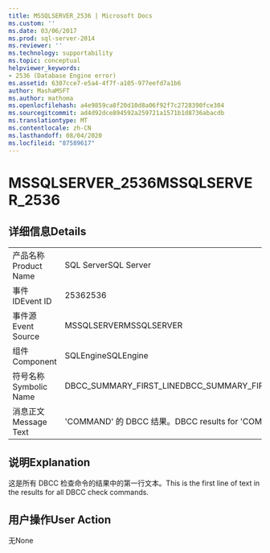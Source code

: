 ```yaml
---
title: MSSQLSERVER_2536 | Microsoft Docs
ms.custom: ''
ms.date: 03/06/2017
ms.prod: sql-server-2014
ms.reviewer: ''
ms.technology: supportability
ms.topic: conceptual
helpviewer_keywords:
- 2536 (Database Engine error)
ms.assetid: 6307cce7-e5a4-4f7f-a105-977eefd7a1b6
author: MashaMSFT
ms.author: mathoma
ms.openlocfilehash: a4e9859ca8f20d10d8a06f92f7c2728390fce304
ms.sourcegitcommit: ad4d92dce894592a259721a1571b1d8736abacdb
ms.translationtype: MT
ms.contentlocale: zh-CN
ms.lasthandoff: 08/04/2020
ms.locfileid: "87589617"
---
```

# <a name="mssqlserver_2536"></a><span data-ttu-id="6270a-102">MSSQLSERVER_2536</span><span class="sxs-lookup"><span data-stu-id="6270a-102">MSSQLSERVER_2536</span></span>
    
## <a name="details"></a><span data-ttu-id="6270a-103">详细信息</span><span class="sxs-lookup"><span data-stu-id="6270a-103">Details</span></span>  
  
|||  
|-|-|  
|<span data-ttu-id="6270a-104">产品名称</span><span class="sxs-lookup"><span data-stu-id="6270a-104">Product Name</span></span>|<span data-ttu-id="6270a-105">SQL Server</span><span class="sxs-lookup"><span data-stu-id="6270a-105">SQL Server</span></span>|  
|<span data-ttu-id="6270a-106">事件 ID</span><span class="sxs-lookup"><span data-stu-id="6270a-106">Event ID</span></span>|<span data-ttu-id="6270a-107">2536</span><span class="sxs-lookup"><span data-stu-id="6270a-107">2536</span></span>|  
|<span data-ttu-id="6270a-108">事件源</span><span class="sxs-lookup"><span data-stu-id="6270a-108">Event Source</span></span>|<span data-ttu-id="6270a-109">MSSQLSERVER</span><span class="sxs-lookup"><span data-stu-id="6270a-109">MSSQLSERVER</span></span>|  
|<span data-ttu-id="6270a-110">组件</span><span class="sxs-lookup"><span data-stu-id="6270a-110">Component</span></span>|<span data-ttu-id="6270a-111">SQLEngine</span><span class="sxs-lookup"><span data-stu-id="6270a-111">SQLEngine</span></span>|  
|<span data-ttu-id="6270a-112">符号名称</span><span class="sxs-lookup"><span data-stu-id="6270a-112">Symbolic Name</span></span>|<span data-ttu-id="6270a-113">DBCC_SUMMARY_FIRST_LINE</span><span class="sxs-lookup"><span data-stu-id="6270a-113">DBCC_SUMMARY_FIRST_LINE</span></span>|  
|<span data-ttu-id="6270a-114">消息正文</span><span class="sxs-lookup"><span data-stu-id="6270a-114">Message Text</span></span>|<span data-ttu-id="6270a-115">'COMMAND' 的 DBCC 结果。</span><span class="sxs-lookup"><span data-stu-id="6270a-115">DBCC results for 'COMMAND.'</span></span>|  
  
## <a name="explanation"></a><span data-ttu-id="6270a-116">说明</span><span class="sxs-lookup"><span data-stu-id="6270a-116">Explanation</span></span>  
 <span data-ttu-id="6270a-117">这是所有 DBCC 检查命令的结果中的第一行文本。</span><span class="sxs-lookup"><span data-stu-id="6270a-117">This is the first line of text in the results for all DBCC check commands.</span></span>  
  
## <a name="user-action"></a><span data-ttu-id="6270a-118">用户操作</span><span class="sxs-lookup"><span data-stu-id="6270a-118">User Action</span></span>  
 <span data-ttu-id="6270a-119">无</span><span class="sxs-lookup"><span data-stu-id="6270a-119">None</span></span>  
  
  
